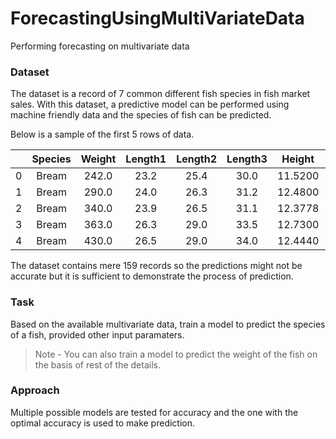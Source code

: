 # ForecastingUsingMultiVariateData
Performing forecasting on multivariate data

### Dataset
The dataset is a record of 7 common different fish species in fish market sales. With this dataset, a predictive model can be performed using machine friendly data and the species of fish can be predicted.

Below is a sample of the first 5 rows of data.

|   | Species | Weight | Length1 | Length2 | Length3 |  Height |  Width |
|:-:|:-------:|:------:|:-------:|:-------:|:-------:|:-------:|:------:|
| 0 |  Bream  |  242.0 |   23.2  |   25.4  |   30.0  | 11.5200 | 4.0200 |
| 1 |  Bream  |  290.0 |   24.0  |   26.3  |   31.2  | 12.4800 | 4.3056 |
| 2 |  Bream  |  340.0 |   23.9  |   26.5  |   31.1  | 12.3778 | 4.6961 |
| 3 |  Bream  |  363.0 |   26.3  |   29.0  |   33.5  | 12.7300 | 4.4555 |
| 4 |  Bream  |  430.0 |   26.5  |   29.0  |   34.0  | 12.4440 | 5.1340 |

The dataset contains mere 159 records so the predictions might not be accurate but it is sufficient to demonstrate the process of prediction.

### Task
Based on the available multivariate data, train a model to predict the species of a fish, provided other input paramaters. 

> Note - You can also train a model to predict the weight of the fish on the basis of rest of the details.

### Approach
Multiple possible models are tested for accuracy and the one with the optimal accuracy is used to make prediction.
